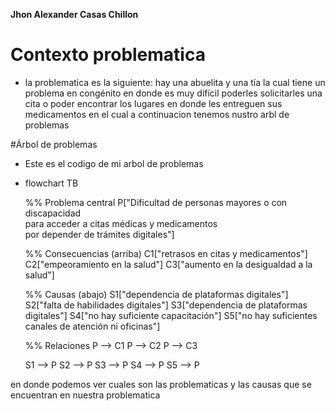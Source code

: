 **Jhon Alexander Casas Chillon**

# Contexto problematica 

* la problematica es la siguiente: hay una abuelita y una tía la cual tiene un problema en congénito en donde es muy difícil poderles solicitarles una cita o poder encontrar los lugares en donde les entreguen sus medicamentos en el cual a continuacion tenemos nustro arbl de problemas 

#Árbol de problemas 

* Este es el codigo de mi arbol de problemas
* flowchart TB

    %% Problema central
    P["Dificultad de personas mayores o con discapacidad<br>para acceder a citas médicas y medicamentos<br>por depender de trámites digitales"]

    %% Consecuencias (arriba)
    C1["retrasos en citas y medicamentos"]
    C2["empeoramiento en la salud"]
    C3["aumento en la desigualdad a la salud"]

    %% Causas (abajo)
    S1["dependencia de plataformas digitales"]
    S2["falta de habilidades digitales"]
    S3["dependencia de plataformas digitales"]
    S4["no hay suficiente capacitación"]
    S5["no hay suficientes canales de atención ni oficinas"]

    %% Relaciones
    P --> C1
    P --> C2
    P --> C3

    S1 --> P
    S2 --> P
    S3 --> P
    S4 --> P
    S5 --> P

en donde podemos ver cuales son las problematicas y las causas que se encuentran en nuestra problematica 



